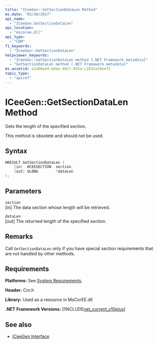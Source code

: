 ```yaml
---
title: "ICeeGen::GetSectionDataLen Method"
ms.date: "03/30/2017"
api_name: 
  - "ICeeGen.GetSectionDataLen"
api_location: 
  - "mscoree.dll"
api_type: 
  - "COM"
f1_keywords: 
  - "ICeeGen::GetSectionDataLen"
helpviewer_keywords: 
  - "ICeeGen::GetSectionDataLen method [.NET Framework metadata]"
  - "GetSectionDataLen method [.NET Framework metadata]"
ms.assetid: e2a06ee4-b8ee-49c7-935a-c1031a29eef2
topic_type: 
  - "apiref"
---
```

# ICeeGen::GetSectionDataLen Method
Gets the length of the specified section.  
  
 This method is obsolete and should not be used.  
  
## Syntax  
  
```cpp  
HRESULT GetSectionDataLen (  
    [in]  HCEESECTION  section,  
    [out] ULONG        *dataLen  
);  
```  
  
## Parameters  
 `section`  
 [in] The data section whose length will be retrieved.  
  
 `dataLen`  
 [out] The returned length of the specified section.  
  
## Remarks  
 Call `GetSectionDataLen` only if you have special section requirements that are not handled by other methods.  
  
## Requirements  
 **Platforms:** See [System Requirements](../../../../docs/framework/get-started/system-requirements.md).  
  
 **Header:** Cor.h  
  
 **Library:** Used as a resource in MsCorEE.dll  
  
 **.NET Framework Versions:** [!INCLUDE[net_current_v10plus](../../../../includes/net-current-v10plus-md.md)]  
  
## See also

- [ICeeGen Interface](../../../../docs/framework/unmanaged-api/metadata/iceegen-interface.md)
